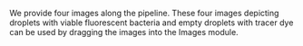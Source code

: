 We provide four images along the pipeline. These four images depicting droplets with viable fluorescent bacteria and empty droplets with tracer dye can be used by dragging the images into the Images module.
